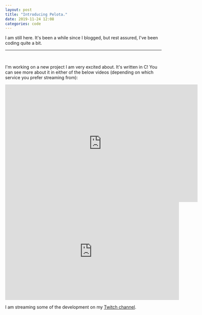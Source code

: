```yaml
---
layout: post
title: "Introducing Pelota."
date: 2019-11-24 12:08
categories: code
---
```


I am still here. It's been a while since I blogged, but rest assured, I've been coding quite a bit.

---
<br>

I'm working on a new project I am very excited about. It's written in C! You can see more about
it in either of the below videos (depending on which service you prefer streaming from):

<iframe src="https://player.twitch.tv/?video=506918129&parent=ryanpcmcquen.org&parent=www.ryanpcmcquen.org&autoplay=false" frameborder="0" allowfullscreen="true" scrolling="no" height="378" width="620"></iframe>


<iframe width="560" height="315" src="https://www.youtube-nocookie.com/embed/bnRI80bf0FY" frameborder="0" allow="accelerometer; autoplay; encrypted-media; gyroscope; picture-in-picture" allowfullscreen></iframe>

I am streaming some of the development on my [Twitch channel](https://twitch.tv/ryanpcmcquen).
